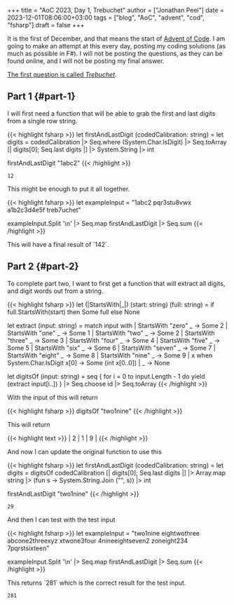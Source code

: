 +++
title = "AoC 2023, Day 1, Trebuchet"
author = ["Jonathan Peel"]
date = 2023-12-01T08:06:00+03:00
tags = ["blog", "AoC", "advent", "cod", "fsharp"]
draft = false
+++

It is the first of December, and that means the start of [Advent of Code](https://adventofcode.com/2023).
I am going to make an attempt at this every day, posting my coding solutions (as much as possible in F#). I will not be posting the questions, as they can be found online, and I will not be posting my final answer.

[The first question is called _Trebuchet_](https://adventofcode.com/2023/day/1).


## Part 1 {#part-1}

I will first need a function that will be able to grab the first and last digits from a single row string.

{{< highlight fsharp >}}
let firstAndLastDigit (codedCalibration: string) =
    let digits =
        codedCalibration
        |> Seq.where (System.Char.IsDigit)
        |> Seq.toArray
    [| digits[0]; Seq.last digits |]
    |> System.String
    |> int

firstAndLastDigit "1abc2"
{{< /highlight >}}

```text
12
```

This might be enough to put it all together.

{{< highlight fsharp >}}
let exampleInput =
    "1abc2
pqr3stu8vwx
a1b2c3d4e5f
treb7uchet"

exampleInput.Split '\n'
|> Seq.map firstAndLastDigit
|> Seq.sum
{{< /highlight >}}

This will have a final result of \`142\`.


## Part 2 {#part-2}

To complete part two, I want to first get a function that will extract all digits, and digit words out from a string.

{{< highlight fsharp >}}
let (|StartsWith|_|) (start: string) (full: string)  =
    if full.StartsWith(start) then Some full
    else None

let extract (input: string) =
    match input with
    | StartsWith "zero" _ -> Some 2
    | StartsWith "one" _ -> Some 1
    | StartsWith "two" _ -> Some 2
    | StartsWith "three" _ -> Some 3
    | StartsWith "four" _ -> Some 4
    | StartsWith "five" _ -> Some 5
    | StartsWith "six" _ -> Some 6
    | StartsWith "seven" _ -> Some 7
    | StartsWith "eight" _ -> Some 8
    | StartsWith "nine" _ -> Some 9
    | x when System.Char.IsDigit x[0] -> Some (int x[0..0])
    | _ -> None

let digitsOf (input: string) =
    seq { for i = 0 to input.Length - 1 do
          yield (extract input[i..]) }
    |> Seq.choose id
    |> Seq.toArray
{{< /highlight >}}

With the input of this will return

<a id="code-snippet--aoc-2023-01-b-1"></a>
{{< highlight fsharp >}}
digitsOf "two1nine"
{{< /highlight >}}

This will return

{{< highlight text >}}
| 2 | 1 | 9 |
{{< /highlight >}}

And now I can update the original function to use this

{{< highlight fsharp >}}
let firstAndLastDigit (codedCalibration: string) =
    let digits = digitsOf codedCalibration
    [| digits[0]; Seq.last digits |]
    |> Array.map string
    |> (fun s -> System.String.Join ("", s))
    |> int

firstAndLastDigit "two1nine"
{{< /highlight >}}

```text
29
```

And then I can test with the test input

{{< highlight fsharp >}}
let exampleInput =
    "two1nine
eightwothree
abcone2threexyz
xtwone3four
4nineeightseven2
zoneight234
7pqrstsixteen"

exampleInput.Split '\n'
|> Seq.map firstAndLastDigit
|> Seq.sum
{{< /highlight >}}

This returns \`281\` which is the correct result for the test input.

```text
281
```
